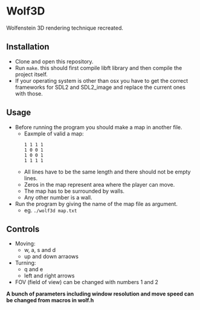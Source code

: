 # Wolf3D
Wolfenstein 3D rendering technique recreated.

## Installation
- Clone and open this repository.
- Run `make`. this should first compile libft library and then compile the project itself.
- If your operating system is other than osx you have to get the correct frameworks for SDL2 and SDL2_image and replace the current ones with those.

## Usage
- Before running the program you should make a map in another file.
	- Eaxmple of valid a map:
		```
		1 1 1 1
		1 0 0 1
		1 0 0 1
		1 1 1 1
		```
	- All lines have to be the same length and there should not be empty lines.
	- Zeros in the map represent area where the player can move.
	- The map has to be surrounded by walls.
	- Any other number is a wall.
- Run the program by giving the name of the map file as argument.
	- eg. `./wolf3d map.txt`

## Controls
- Moving:
	- w, a, s and d
	- up and down arraows
- Turning:
	- q and e
	- left and right arrows
- FOV (field of view) can be changed with numbers 1 and 2

**A bunch of parameters including window resolution and move speed can be changed from macros in wolf.h**
